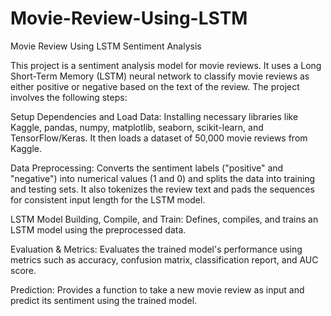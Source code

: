 # Movie-Review-Using-LSTM
Movie Review Using LSTM Sentiment Analysis

This project is a sentiment analysis model for movie reviews. It uses a Long Short-Term Memory (LSTM) neural network to classify movie reviews as either positive or negative based on the text of the review. The project involves the following steps:

Setup Dependencies and Load Data: 
Installing necessary libraries like Kaggle, pandas, numpy, matplotlib, seaborn, scikit-learn, and TensorFlow/Keras. It then loads a dataset of 50,000 movie reviews from Kaggle.

Data Preprocessing: 
Converts the sentiment labels ("positive" and "negative") into numerical values (1 and 0) and splits the data into training and testing sets. It also tokenizes the review text and pads the sequences for consistent input length for the LSTM model.

LSTM Model Building, Compile, and Train:
Defines, compiles, and trains an LSTM model using the preprocessed data.

Evaluation & Metrics: 
Evaluates the trained model's performance using metrics such as accuracy, confusion matrix, classification report, and AUC score.

Prediction: 
Provides a function to take a new movie review as input and predict its sentiment using the trained model.
